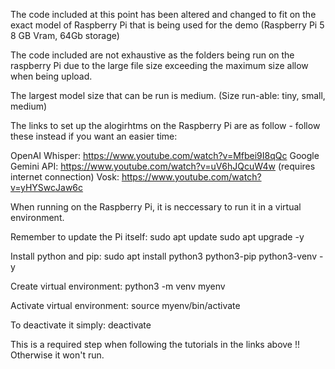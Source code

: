 The code included at this point has been altered and changed to fit on the exact model of Raspberry Pi that is being used for the demo (Raspberry Pi 5 8 GB Vram, 64Gb storage)

The code included are not exhaustive as the folders being run on the raspberry Pi due to the large file size exceeding the maximum size allow when being upload.

The largest model size that can be run is medium. (Size run-able: tiny, small, medium) 

The links to set up the alogirhtms on the Raspberry Pi are as follow - follow these instead if you want an easier time: 

OpenAI Whisper: https://www.youtube.com/watch?v=Mfbei9I8qQc
Google Gemini API: https://www.youtube.com/watch?v=uV6hJQcuW4w (requires internet connection)
Vosk: https://www.youtube.com/watch?v=yHYSwcJaw6c

When running on the Raspberry Pi, it is neccessary to run it in a virtual environment.

Remember to update the Pi itself:
  sudo apt update
  sudo apt upgrade -y

Install python and pip:
  sudo apt install python3 python3-pip python3-venv -y

Create virtual environment:
  python3 -m venv myenv

Activate virtual environment:
  source myenv/bin/activate

To deactivate it simply:
  deactivate

This is a required step when following the tutorials in the links above !! Otherwise it won't run.

